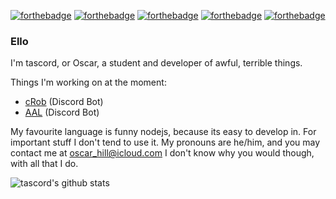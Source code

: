 [![forthebadge](https://forthebadge.com/images/badges/designed-in-ms-paint.svg)](https://forthebadge.com)
[![forthebadge](https://forthebadge.com/images/badges/reading-6th-grade-level.svg)](https://forthebadge.com)
[![forthebadge](https://forthebadge.com/images/badges/uses-js.svg)](https://forthebadge.com)
[![forthebadge](https://forthebadge.com/images/badges/powered-by-water.svg)](https://forthebadge.com)
[![forthebadge](https://forthebadge.com/images/badges/uses-badges.svg)](https://forthebadge.com)

### Ello
I'm tascord, or Oscar, a student and developer of awful, terrible things.

Things I'm working on at the moment:
- [cRob](https://github.com/tascord/cRob) (Discord Bot)
- [AAL](https://github.com/AAL-Org) (Discord Bot)

My favourite language is funny nodejs, because its easy to develop in. For important stuff I don't tend to use it.
My pronouns are he/him, and you may contact me at [oscar_hill@icloud.com](mailto:oscar_hill@icloud.com) I don't know why you would though, with all that I do.

![tascord's github stats](https://github-readme-stats.vercel.app/api?username=tascord)
